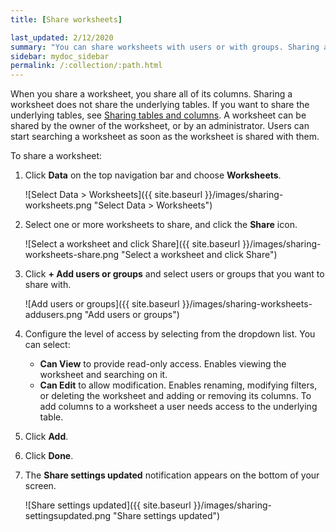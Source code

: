 ```yaml
---
title: [Share worksheets]

last_updated: 2/12/2020
summary: "You can share worksheets with users or with groups. Sharing a worksheet allows users to select it as a data source and search it."
sidebar: mydoc_sidebar
permalink: /:collection/:path.html
---
```

When you share a worksheet, you share all of its columns. Sharing a worksheet does not share the underlying tables. If you want to share the underlying tables, see [Sharing tables and columns](share-source-tables.html#). A worksheet can be shared by the owner of the worksheet, or by an administrator. Users can start searching a worksheet as soon as the worksheet is shared with them.

To share a worksheet:

1. Click **Data** on the top navigation bar and choose **Worksheets**.

    ![Select Data > Worksheets]({{ site.baseurl }}/images/sharing-worksheets.png "Select Data > Worksheets")

2. Select one or more worksheets to share, and click the **Share** icon.

    ![Select a worksheet and click Share]({{ site.baseurl }}/images/sharing-worksheets-share.png "Select a worksheet and click Share")

3. Click **+ Add users or groups** and select users or groups that you want to share with.

    ![Add users or groups]({{ site.baseurl }}/images/sharing-worksheets-addusers.png "Add users or groups")

4. Configure the level of access by selecting from the dropdown list. You can select:
    -   **Can View** to provide read-only access. Enables viewing the worksheet and searching on it.
    -   **Can Edit** to allow modification. Enables renaming, modifying filters, or deleting the worksheet and adding or removing its columns. To add columns to a worksheet a user needs access to the underlying table.
5. Click **Add**.
6. Click **Done**.

7. The **Share settings updated** notification appears on the bottom of your screen.

    ![Share settings updated]({{ site.baseurl }}/images/sharing-settingsupdated.png "Share settings updated")

